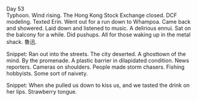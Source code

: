 Day 53  
Typhoon. Wind rising. The Hong Kong Stock Exchange closed. DCF modeling. Texted Erin. Went out for a run down to Whampoa. Came back and showered. Laid down and listened to music. A delirious ennui. Sat on the balcony for a while. Did pushups. All for those waking up in the metal shack. 魯迅.

Snippet: Ran out into the streets. The city deserted. A ghosttown of the mind. By the promenade. A plastic barrier in dilapidated condition. News reporters. Cameras on shoulders. People made storm chasers. Fishing hobbyists. Some sort of naivety.  

Snippet: When she pulled us down to kiss us, and we tasted the drink on her lips. Strawberry tongue.